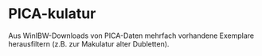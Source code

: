 # PICA-kulatur
Aus WinIBW-Downloads von PICA-Daten mehrfach vorhandene Exemplare herausfiltern (z.B. zur Makulatur alter Dubletten).
